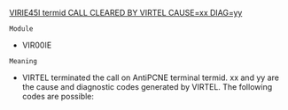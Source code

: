 [VIRIE45I termid CALL CLEARED BY VIRTEL CAUSE=xx DIAG=yy](https://virtel.readthedocs.io/en/latest/manuals/virtel/Virtel459MG/messages.html?highlight=VIRIE45I#VIRIE45I)

`Module`
- VIR00IE

`Meaning`
- VIRTEL terminated the call on AntiPCNE terminal termid. xx and yy are the cause and diagnostic codes generated by VIRTEL. The following codes are possible:
